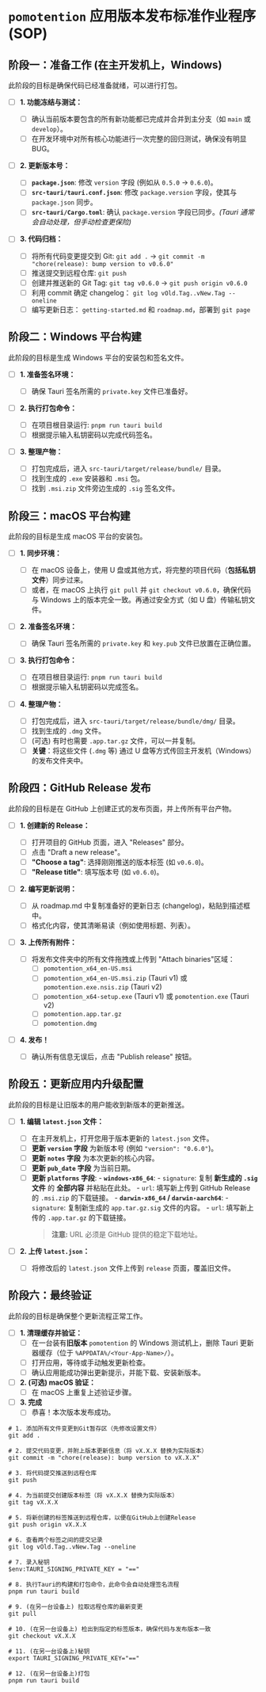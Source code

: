 # **`pomotention` 应用版本发布标准作业程序 (SOP)**

## 阶段一：准备工作 (在主开发机上，Windows)

此阶段的目标是确保代码已经准备就绪，可以进行打包。

- [ ] **1. 功能冻结与测试：**

  - [ ] 确认当前版本要包含的所有新功能都已完成并合并到主分支（如 `main` 或 `develop`）。
  - [ ] 在开发环境中对所有核心功能进行一次完整的回归测试，确保没有明显 BUG。

- [ ] **2. 更新版本号：**

  - [ ] **`package.json`**: 修改 `version` 字段 (例如从 `0.5.0` -> `0.6.0`)。
  - [ ] **`src-tauri/tauri.conf.json`**: 修改 `package.version` 字段，使其与 `package.json` 同步。
  - [ ] **`src-tauri/Cargo.toml`**: 确认 `package.version` 字段已同步。_(Tauri 通常会自动处理，但手动检查更保险)_

- [ ] **3. 代码归档：**
  - [ ] 将所有代码变更提交到 Git: `git add .` -> `git commit -m "chore(release): bump version to v0.6.0"`
  - [ ] 推送提交到远程仓库: `git push`
  - [ ] 创建并推送新的 Git Tag: `git tag v0.6.0` -> `git push origin v0.6.0`
  - [ ] 利用 commit 确定 changelog： `git log vOld.Tag..vNew.Tag --oneline`
  - [ ] 编写更新日志： `getting-started.md` 和 `roadmap.md`，部署到 `git page`

## 阶段二：Windows 平台构建

此阶段的目标是生成 Windows 平台的安装包和签名文件。

- [ ] **1. 准备签名环境：**

  - [ ] 确保 Tauri 签名所需的 `private.key` 文件已准备好。

- [ ] **2. 执行打包命令：**

  - [ ] 在项目根目录运行: `pnpm run tauri build`
  - [ ] 根据提示输入私钥密码以完成代码签名。

- [ ] **3. 整理产物：**
  - [ ] 打包完成后，进入 `src-tauri/target/release/bundle/` 目录。
  - [ ] 找到生成的 `.exe` 安装器和 `.msi` 包。
  - [ ] 找到 `.msi.zip` 文件旁边生成的 `.sig` 签名文件。

## 阶段三：macOS 平台构建

此阶段的目标是生成 macOS 平台的安装包。

- [ ] **1. 同步环境：**

  - [ ] 在 macOS 设备上，使用 U 盘或其他方式，将完整的项目代码（**包括私钥文件**）同步过来。
  - [ ] 或者，在 macOS 上执行 `git pull` 并 `git checkout v0.6.0`，确保代码与 Windows 上的版本完全一致。再通过安全方式（如 U 盘）传输私钥文件。

- [ ] **2. 准备签名环境：**

  - [ ] 确保 Tauri 签名所需的 `private.key` 和 `key.pub` 文件已放置在正确位置。

- [ ] **3. 执行打包命令：**

  - [ ] 在项目根目录运行: `pnpm run tauri build`
  - [ ] 根据提示输入私钥密码以完成签名。

- [ ] **4. 整理产物：**
  - [ ] 打包完成后，进入 `src-tauri/target/release/bundle/dmg/` 目录。
  - [ ] 找到生成的 `.dmg` 文件。
  - [ ] (可选) 有时也需要 `.app.tar.gz` 文件，可以一并复制。
  - [ ] **关键**：将这些文件 (`.dmg` 等) 通过 U 盘等方式传回主开发机（Windows）的发布文件夹中。

## 阶段四：GitHub Release 发布

此阶段的目标是在 GitHub 上创建正式的发布页面，并上传所有平台产物。

- [ ] **1. 创建新的 Release：**

  - [ ] 打开项目的 GitHub 页面，进入 "Releases" 部分。
  - [ ] 点击 "Draft a new release"。
  - [ ] **"Choose a tag"**: 选择刚刚推送的版本标签 (如 `v0.6.0`)。
  - [ ] **"Release title"**: 填写版本号 (如 `v0.6.0`)。

- [ ] **2. 编写更新说明：**

  - [ ] 从 roadmap.md 中复制准备好的更新日志 (changelog)，粘贴到描述框中。
  - [ ] 格式化内容，使其清晰易读（例如使用标题、列表）。

- [ ] **3. 上传所有附件：**

  - [ ] 将发布文件夹中的所有文件拖拽或上传到 "Attach binaries"区域：
    - [ ] `pomotention_x64_en-US.msi`
    - [ ] `pomotention_x64_en-US.msi.zip` (Tauri v1) 或 `pomotention.exe.nsis.zip` (Tauri v2)
    - [ ] `pomotention_x64-setup.exe` (Tauri v1) 或 `pomotention.exe` (Tauri v2)
    - [ ] `pomotention.app.tar.gz`
    - [ ] `pomotention.dmg`

- [ ] **4. 发布！**
  - [ ] 确认所有信息无误后，点击 "Publish release" 按钮。

## 阶段五：更新应用内升级配置

此阶段的目标是让旧版本的用户能收到新版本的更新推送。

- [ ] **1. 编辑 `latest.json` 文件：**

  - [ ] 在主开发机上，打开您用于版本更新的 `latest.json` 文件。
  - [ ] **更新 `version` 字段** 为新版本号 (例如 `"version": "0.6.0"`)。
  - [ ] **更新 `notes` 字段** 为本次更新的核心内容。
  - [ ] **更新 `pub_date` 字段** 为当前日期。
  - [ ] **更新 `platforms` 字段**: - **`windows-x86_64`**: - `signature`: 复制 **新生成的 `.sig` 文件** 的 **全部内容** 并粘贴在此处。 - `url`: 填写新上传到 GitHub Release 的 `.msi.zip` 的下载链接。 - **`darwin-x86_64` / `darwin-aarch64`**: - `signature`: 复制新生成的 `app.tar.gz.sig` 文件的内容。 - `url`: 填写新上传的 `.app.tar.gz` 的下载链接。
    > **注意:** URL 必须是 GitHub 提供的稳定下载地址。

- [ ] **2. 上传 `latest.json`：**
  - [ ] 将修改后的 `latest.json` 文件上传到 `release` 页面，覆盖旧文件。

## 阶段六：最终验证

此阶段的目标是确保整个更新流程正常工作。

- [ ] **1. 清理缓存并验证：**
  - [ ] 在一台装有**旧版本** `pomotention` 的 Windows 测试机上，删除 Tauri 更新器缓存（位于 `%APPDATA%/<Your-App-Name>/`）。
  - [ ] 打开应用，等待或手动触发更新检查。
  - [ ] 确认应用能成功弹出更新提示，并能下载、安装新版本。
- [ ] **2. (可选) macOS 验证：**
  - [ ] 在 macOS 上重复上述验证步骤。
- [ ] **3. 完成**
  - [ ] 恭喜！本次版本发布成功。

```
# 1. 添加所有文件变更到Git暂存区（先修改设置文件）
git add .

# 2. 提交代码变更，并附上版本更新信息（将 vX.X.X 替换为实际版本）
git commit -m "chore(release): bump version to vX.X.X"

# 3. 将代码提交推送到远程仓库
git push

# 4. 为当前提交创建版本标签（将 vX.X.X 替换为实际版本）
git tag vX.X.X

# 5. 将新创建的标签推送到远程仓库，以便在GitHub上创建Release
git push origin vX.X.X

# 6. 查看两个标签之间的提交记录
git log vOld.Tag..vNew.Tag --oneline

# 7. 录入秘钥
$env:TAURI_SIGNING_PRIVATE_KEY = "=="

# 8. 执行Tauri的构建和打包命令，此命令会自动处理签名流程
pnpm run tauri build

# 9. (在另一台设备上) 拉取远程仓库的最新变更
git pull

# 10. (在另一台设备上) 检出到指定的标签版本，确保代码与发布版本一致
git checkout vX.X.X

# 11. (在另一台设备上)秘钥
export TAURI_SIGNING_PRIVATE_KEY="=="

# 12. (在另一台设备上)打包
pnpm run tauri build
```
